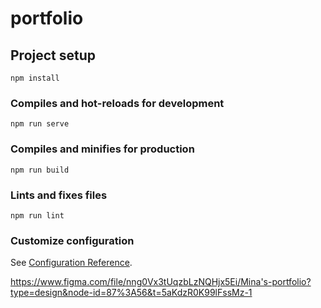 # portfolio

## Project setup
```
npm install
```

### Compiles and hot-reloads for development
```
npm run serve
```

### Compiles and minifies for production
```
npm run build
```

### Lints and fixes files
```
npm run lint
```

### Customize configuration
See [Configuration Reference](https://cli.vuejs.org/config/).


https://www.figma.com/file/nng0Vx3tUqzbLzNQHjx5Ei/Mina's-portfolio?type=design&node-id=87%3A56&t=5aKdzR0K99lFssMz-1
